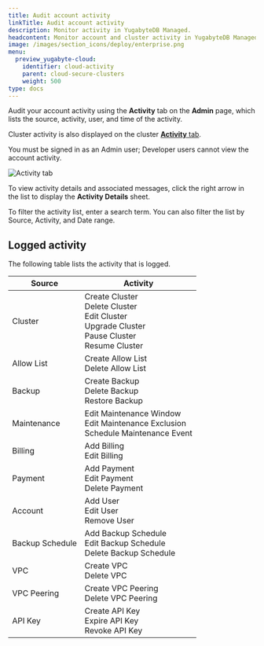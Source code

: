```yaml
---
title: Audit account activity
linkTitle: Audit account activity
description: Monitor activity in YugabyteDB Managed.
headcontent: Monitor account and cluster activity in YugabyteDB Managed
image: /images/section_icons/deploy/enterprise.png
menu:
  preview_yugabyte-cloud:
    identifier: cloud-activity
    parent: cloud-secure-clusters
    weight: 500
type: docs
---
```


Audit your account activity using the **Activity** tab on the **Admin** page, which lists the source, activity, user, and time of the activity.

Cluster activity is also displayed on the cluster [**Activity** tab](../../cloud-monitor/monitor-activity).

You must be signed in as an Admin user; Developer users cannot view the account activity.

![Activity tab](/images/yb-cloud/cloud-admin-activity.png)

To view activity details and associated messages, click the right arrow in the list to display the **Activity Details** sheet.

To filter the activity list, enter a search term. You can also filter the list by Source, Activity, and Date range.

## Logged activity

The following table lists the activity that is logged.

| Source | Activity |
| --- | --- |
| Cluster | Create Cluster<br>Delete Cluster<br>Edit Cluster<br>Upgrade Cluster<br>Pause Cluster<br>Resume Cluster |
| Allow List | Create Allow List<br>Delete Allow List |
| Backup | Create Backup<br>Delete Backup<br>Restore Backup |
| Maintenance | Edit Maintenance Window<br>Edit Maintenance Exclusion<br>Schedule Maintenance Event |
| Billing | Add Billing<br>Edit Billing |
| Payment | Add Payment<br>Edit Payment<br>Delete Payment |
| Account | Add User<br>Edit User<br>Remove User<!-- <br>Activate user -->|
| Backup Schedule | Add Backup Schedule<br>Edit Backup Schedule<br>Delete Backup Schedule |
| VPC | Create VPC<br>Delete VPC |
| VPC Peering | Create VPC Peering<br>Delete VPC Peering |
| API Key | Create API Key<br>Expire API Key<br>Revoke API Key |

